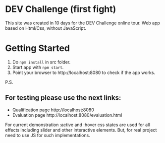 DEV Challenge (first fight)
======================

This site was created in 10 days for the DEV Challenge online tour.
Web app based on Html/Css, without JavaScript.

Getting Started
===============

1. Do `npm install` in src folder.
2. Start app with `npm start`.
3. Point your browser to http://localhost:8080 to check if the app works.

P.S. 

## For testing please use the next links:

- Qualification page http://localhost:8080
- Evaluation page http://localhost:8080/evaluation.html


For current demonstration :active and :hover css states are used for
all effects including slider and other interactive elements.
But, for real project need to use JS for such implementations.